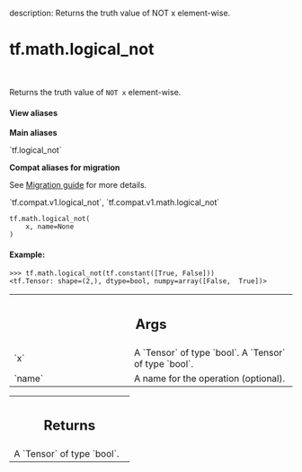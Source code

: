 description: Returns the truth value of NOT x element-wise.

<div itemscope itemtype="http://developers.google.com/ReferenceObject">
<meta itemprop="name" content="tf.math.logical_not" />
<meta itemprop="path" content="Stable" />
</div>

# tf.math.logical_not

<!-- Insert buttons and diff -->

<table class="tfo-notebook-buttons tfo-api nocontent" align="left">

</table>



Returns the truth value of `NOT x` element-wise.

<section class="expandable">
  <h4 class="showalways">View aliases</h4>
  <p>
<b>Main aliases</b>
<p>`tf.logical_not`</p>

<b>Compat aliases for migration</b>
<p>See
<a href="https://www.tensorflow.org/guide/migrate">Migration guide</a> for
more details.</p>
<p>`tf.compat.v1.logical_not`, `tf.compat.v1.math.logical_not`</p>
</p>
</section>

<pre class="devsite-click-to-copy prettyprint lang-py tfo-signature-link">
<code>tf.math.logical_not(
    x, name=None
)
</code></pre>



<!-- Placeholder for "Used in" -->


#### Example:



```
>>> tf.math.logical_not(tf.constant([True, False]))
<tf.Tensor: shape=(2,), dtype=bool, numpy=array([False,  True])>
```

<!-- Tabular view -->
 <table class="responsive fixed orange">
<colgroup><col width="214px"><col></colgroup>
<tr><th colspan="2"><h2 class="add-link">Args</h2></th></tr>

<tr>
<td>
`x`
</td>
<td>
A `Tensor` of type `bool`. A `Tensor` of type `bool`.
</td>
</tr><tr>
<td>
`name`
</td>
<td>
A name for the operation (optional).
</td>
</tr>
</table>



<!-- Tabular view -->
 <table class="responsive fixed orange">
<colgroup><col width="214px"><col></colgroup>
<tr><th colspan="2"><h2 class="add-link">Returns</h2></th></tr>
<tr class="alt">
<td colspan="2">
A `Tensor` of type `bool`.
</td>
</tr>

</table>

